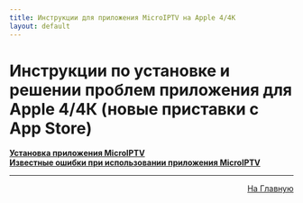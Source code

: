 ```yaml
---
title: Инструкции для приложения MicroIPTV на Apple 4/4К
layout: default
---
```

# Инструкции по установке и решении проблем приложения для Apple 4/4К (новые приставки с App Store)

<a href="subp/appletv4_install">**Установка приложения MicroIPTV**</a>  
<a href="subp/appletv4_bugs">**Известные ошибки при использовании приложения MicroIPTV**</a> 

---
<p  align="right"><a href="https://lazykpub.github.io/Lazykpub">На Главную</a></p>
